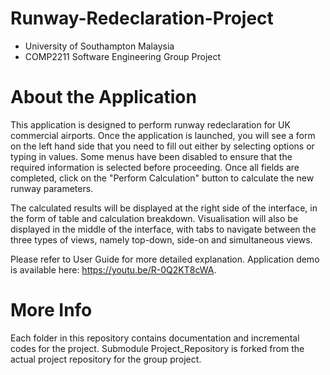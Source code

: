 # Runway-Redeclaration-Project
- University of Southampton Malaysia
- COMP2211 Software Engineering Group Project

# About the Application

This application is designed to perform runway redeclaration for UK commercial airports. Once the application is launched, you will see a form on the left hand side that you need to fill out either by selecting options or typing in values. Some menus have been disabled to ensure that the required information is selected before proceeding. Once all fields are completed, click on the "Perform Calculation" button to calculate the new runway parameters. 

The calculated results will be displayed at the right side of the interface, in the form of table and calculation breakdown. Visualisation will also be displayed in the middle of the interface, with tabs to navigate between the three types of views, namely top-down, side-on and simultaneous views.

Please refer to User Guide for more detailed explanation. Application demo is available here: https://youtu.be/R-0Q2KT8cWA.

# More Info
Each folder in this repository contains documentation and incremental codes for the project. Submodule Project_Repository is forked from the actual project repository for the group project.
